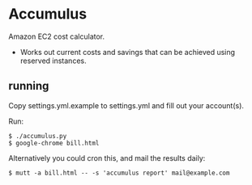Accumulus
=========
Amazon EC2 cost calculator.

- Works out current costs and savings that can be achieved using reserved instances.

running
-------

Copy settings.yml.example to settings.yml and fill out your account(s).

Run:

    $ ./accumulus.py
    $ google-chrome bill.html

Alternatively you could cron this, and mail the results daily:

    $ mutt -a bill.html -- -s 'accumulus report' mail@example.com
